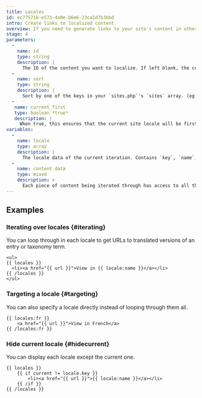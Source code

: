 ```yaml
---
title: Locales
id: ec775716-e573-4a0e-b6e6-23ca1d7b3bbd
intro: Create links to localized content.
overview: If you need to generate links to your site's content in other languages (using [multi-site](/multi-site)), you've come to the right place.
stage: 4
parameters:
  -
    name: id
    type: string
    description: |
      The ID of the content you want to localize. If left blank, the content will be taken from the context.
  -
    name: sort
    type: string
    description: |
      Sort by one of the keys in your `sites.php`'s `sites` array. (eg. `name` or `full`). If left blank, the order in the file will be maintained. Only applicable in the tag pair.
  -
   name: current_first
   type: boolean *true*
   description: |
     When true, this ensures that the current site locale will be first in the list. Only applicable in the tag pair.
variables:
  -
    name: locale
    type: array
    description: |
      The locale data of the current iteration. Contains `key`, `name`, and `full`. You can use array format to access the nested value (eg. `{{ locale:name }}`)
  -
    name: content data
    type: mixed
    description: >
      Each piece of content being iterated through has access to all the variables inside. This includes things like `title`, `content`, `url`, etc.
---
```

## Examples

### Iterating over locales {#iterating}

You can loop through in each locale to get URLs to translated versions of an entry or taxonomy term.

```
<ul>
{{ locales }}
  <li><a href="{{ url }}">View in {{ locale:name }}</a></li>
{{ /locales }}
</ul>
```

### Targeting a locale {#targeting}

You can also specify a locale directly instead of looping through them all.

```
{{ locales:fr }}
    <a href="{{ url }}">View in French</a>
{{ /locales:fr }}
```

### Hide current locale {#hidecurrent}

You can display each locale except the current one.

```
{{ locales }}
    {{ if current != locale.key }}
        <li><a href="{{ url }}">{{ locale:name }}</a></li>
    {{ /if }}
{{ /locales }}
```
